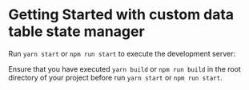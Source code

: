 # Getting Started with custom data table state manager

Run `yarn start` or `npm run start` to execute the development server:

Ensure that you have executed `yarn build` or `npm run build` in the root
directory of your project before run `yarn start` or `npm run start`.
